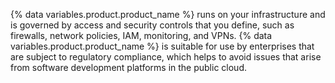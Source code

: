 {% data variables.product.product_name %} runs on your infrastructure and is governed by access and security controls that you define, such as firewalls, network policies, IAM, monitoring, and VPNs. {% data variables.product.product_name %} is suitable for use by enterprises that are subject to regulatory compliance, which helps to avoid issues that arise from software development platforms in the public cloud.
